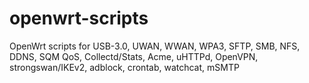 # openwrt-scripts
 OpenWrt scripts for USB-3.0, UWAN, WWAN, WPA3, SFTP, SMB, NFS, DDNS, SQM QoS, Collectd/Stats, Acme, uHTTPd, OpenVPN, strongswan/IKEv2, adblock, crontab, watchcat, mSMTP
